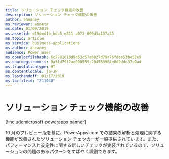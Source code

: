 ```yaml
---
title: ソリューション チェック機能の改善
description: ソリューション チェック機能の改善
author: aheaney
ms.reviewer: anneta
ms.date: 01/09/2019
ms.assetid: e19ded1b-bdc5-e811-a973-000d3a137a43
ms.topic: article
ms.service: business-applications
ms.author: aheaney
audience: Power user
ms.openlocfilehash: 6c2781610d9d53c57a6027d79a76fdee53be52e9
ms.sourcegitcommit: 9a31d79f2ae098559c294503984e0d9ddc37c0ad
ms.translationtype: HT
ms.contentlocale: ja-JP
ms.lasthandoff: 01/17/2019
ms.locfileid: "211040"
---
```

# <a name="improved-solution-checking-capabilities"></a>ソリューション チェック機能の改善


[!include[microsoft-powerapps banner](../includes/microsoft-powerapps.md)]

10 月のプレビュー版を基に、PowerApps.com での結果の解析と処理に関する機能が改善されたソリューション チェッカーが一般提供されています。また、パフォーマンスと安定性に関する新しいチェックが実装されているので、ソリューションの問題のあるパターンをすばやく識別できます。
